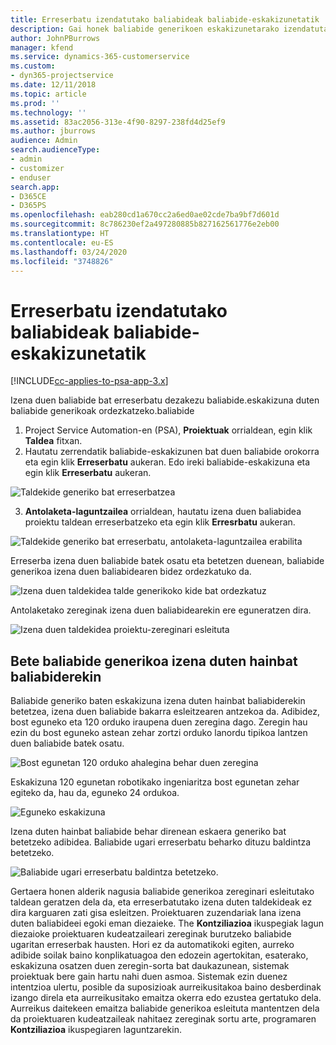 ```yaml
---
title: Erreserbatu izendatutako baliabideak baliabide-eskakizunetatik
description: Gai honek baliabide generikoen eskakizunetarako izendatutako baliabideei buruzko informazioa eskaintzen du.
author: JohnPBurrows
manager: kfend
ms.service: dynamics-365-customerservice
ms.custom:
- dyn365-projectservice
ms.date: 12/11/2018
ms.topic: article
ms.prod: ''
ms.technology: ''
ms.assetid: 83ac2056-313e-4f90-8297-238fd4d25ef9
ms.author: jburrows
audience: Admin
search.audienceType:
- admin
- customizer
- enduser
search.app:
- D365CE
- D365PS
ms.openlocfilehash: eab280cd1a670cc2a6ed0ae02cde7ba9bf7d601d
ms.sourcegitcommit: 8c786230ef2a497280885b827162561776e2eb00
ms.translationtype: HT
ms.contentlocale: eu-ES
ms.lasthandoff: 03/24/2020
ms.locfileid: "3748826"
---
```

# <a name="book-named-resources-from-resource-requirements"></a>Erreserbatu izendatutako baliabideak baliabide-eskakizunetatik

[!INCLUDE[cc-applies-to-psa-app-3.x](../includes/cc-applies-to-psa-app-3x.md)]

Izena duen baliabide bat erreserbatu dezakezu baliabide.eskakizuna duten baliabide generikoak ordezkatzeko.baliabide

1. Project Service Automation-en (PSA), **Proiektuak** orrialdean, egin klik **Taldea** fitxan.
2. Hautatu zerrendatik baliabide-eskakizunen bat duen baliabide orokorra eta egin klik **Erreserbatu** aukeran. Edo ireki baliabide-eskakizuna eta egin klik **Erreserbatu** aukeran.


![Taldekide generiko bat erreserbatzea](media/RM-how-to-14.png)


3. **Antolaketa-laguntzailea** orrialdean, hautatu izena duen baliabidea proiektu taldean erreserbatzeko eta egin klik **Erresrbatu** aukeran.

![Taldekide generiko bat erreserbatu, antolaketa-laguntzailea erabilita](media/RM-how-to-15.png)

Erreserba izena duen baliabide batek osatu eta betetzen duenean, baliabide generikoa izena duen baliabidearen bidez ordezkatuko da.

![Izena duen taldekidea talde generikoko kide bat ordezkatuz](media/RM-how-to-16.png)

Antolaketako zereginak izena duen baliabidearekin ere eguneratzen dira.

![Izena duen taldekidea proiektu-zereginari esleituta](media/RM-how-to-17.png)

## <a name="fulfill-a-generic-resource-with-multiple-named-resources"></a>Bete baliabide generikoa izena duten hainbat baliabiderekin
Baliabide generiko baten eskakizuna izena duten hainbat baliabiderekin betetzea, izena duen baliabide bakarra esleitzearen antzekoa da. Adibidez, bost eguneko eta 120 orduko iraupena duen zeregina dago. Zeregin hau ezin du bost eguneko astean zehar zortzi orduko lanordu tipikoa lantzen duen baliabide batek osatu. 

![Bost egunetan 120 orduko ahalegina behar duen zeregina](media/RM-how-to-21.png)

Eskakizuna 120 egunetan robotikako ingeniaritza bost egunetan zehar egiteko da, hau da, eguneko 24 ordukoa.

![Eguneko eskakizuna](media/RM-how-to-22.png)

Izena duten hainbat baliabide behar direnean eskaera generiko bat betetzeko adibidea. Baliabide ugari erreserbatu beharko dituzu baldintza betetzeko.

![Baliabide ugari erreserbatu baldintza betetzeko.](media/RM-how-to-23.png)

Gertaera honen alderik nagusia baliabide generikoa zereginari esleitutako taldean geratzen dela da, eta erreserbatutako izena duten taldekideak ez dira karguaren zati gisa esleitzen. Proiektuaren zuzendariak lana izena duten baliabideei egoki eman diezaieke. The **Kontziliazioa** ikuspegiak lagun diezaioke proiektuaren kudeatzaileari zereginak burutzeko baliabide ugaritan erreserbak hausten. Hori ez da automatikoki egiten, aurreko adibide soilak baino konplikatuagoa den edozein agertokitan, esaterako, eskakizuna osatzen duen zeregin-sorta bat daukazunean, sistemak proiektuak bere gain hartu nahi duen asmoa. Sistemak ezin duenez intentzioa ulertu, posible da suposizioak aurreikusitakoa baino desberdinak izango direla eta aurreikusitako emaitza okerra edo ezustea gertatuko dela. Aurreikus daitekeen emaitza baliabide generikoa esleituta mantentzen dela da proiektuaren kudeatzaileak nahitaez zereginak sortu arte, programaren **Kontziliazioa** ikuspegiaren laguntzarekin.


